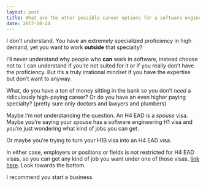 ```yaml
---
layout: post
title: What are the other possible career options for a software engineer, other than in a software domain, to work at once I get a work permit (H4 EAD) in the USA?
date: 2017-10-24
---
```


<p>I don’t understand. You have an extremely specialized proficiency in high demand, yet you want to work <b>outside</b> that specialty?</p><p>I’ll never understand why people who <b>can</b> work in software, instead choose not to. I can understand if you’re not suited for it or if you really don’t have the proficiency. But it’s a truly irrational mindset if you have the expertise but don’t want to anyway.</p><p>What, do you have a ton of money sitting in the bank so you don’t <i>need</i> a ridiculously high-paying career? Or do you have an even higher paying specialty? (pretty sure only doctors and lawyers and plumbers)</p><p>Maybe I’m not understanding the question. An H4 EAD is a <i>spouse</i> visa. Maybe you’re saying your spouse has a software engineering H1 visa and you’re just wondering what kind of jobs you can get.</p><p>Or maybe you’re trying to turn your H1B visa into an H4 EAD visa.</p><p>In either case, employers or positions or fields is not restricted for H4 EAD visas, so you can get any kind of job you want under one of those visas. <a href="https://www.immihelp.com/h4-visa-ead/" data-qt-tooltip="immihelp.com">link here</a>. Look towards the bottom.</p><p>I recommend you start a business.</p>
